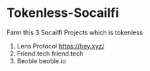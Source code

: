 # Tokenless-Socailfi
Farm this 3 Socailfi Projects which is tokenless
1. Lens Protocol
https://hey.xyz/ 
2. Friend.tech
friend.tech
3. Beoble
beoble.io
